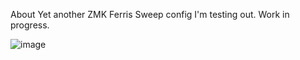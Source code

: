 About
Yet another ZMK Ferris Sweep config I'm testing out. Work in progress.

![image](https://github.com/user-attachments/assets/b108170f-3401-4383-95a5-0a52d8d1e151)

